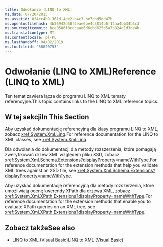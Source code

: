 ```yaml
---
title: Odwołanie (LINQ to XML)
ms.date: 07/20/2015
ms.assetid: 0f4cc4b9-361d-4de2-b4c3-be7cbd5dd47b
ms.openlocfilehash: 4b56942d50f2eae6be4c3814b6f12aa4bb34b5c3
ms.sourcegitcommit: bce0586f0cccaae6d6cbd625d5a7b824d1d3de4b
ms.translationtype: MT
ms.contentlocale: pl-PL
ms.lasthandoff: 04/02/2019
ms.locfileid: "58820753"
---
```

# <a name="reference-linq-to-xml"></a><span data-ttu-id="9812a-102">Odwołanie (LINQ to XML)</span><span class="sxs-lookup"><span data-stu-id="9812a-102">Reference (LINQ to XML)</span></span>
<span data-ttu-id="9812a-103">Ten temat zawiera łącza do programu LINQ to XML tematy referencyjne.</span><span class="sxs-lookup"><span data-stu-id="9812a-103">This topic contains links to the LINQ to XML reference topics.</span></span>  
  
## <a name="in-this-section"></a><span data-ttu-id="9812a-104">W tej sekcji</span><span class="sxs-lookup"><span data-stu-id="9812a-104">In This Section</span></span>  
 <span data-ttu-id="9812a-105">Aby uzyskać dokumentację referencyjną dla klasy programu LINQ to XML, zobacz <xref:System.Xml.Linq>.</span><span class="sxs-lookup"><span data-stu-id="9812a-105">For reference documentation for the LINQ to XML classes, see <xref:System.Xml.Linq>.</span></span>  
  
 <span data-ttu-id="9812a-106">Dla odwołania do dokumentacji dla metody rozszerzenia, które pomagają zweryfikować drzew XML względem pliku XSD, zobacz <xref:System.Xml.Schema.Extensions?displayProperty=nameWithType>.</span><span class="sxs-lookup"><span data-stu-id="9812a-106">For reference documentation for the extension methods that help you validate XML trees against an XSD file, see <xref:System.Xml.Schema.Extensions?displayProperty=nameWithType>.</span></span>  
  
 <span data-ttu-id="9812a-107">Aby uzyskać dokumentację referencyjną dla metody rozszerzenia, które umożliwiają ocenę kwerendy XPath dla drzewa XML, zobacz <xref:System.Xml.XPath.Extensions?displayProperty=nameWithType>.</span><span class="sxs-lookup"><span data-stu-id="9812a-107">For reference documentation for the extension methods that enable you to evaluate XPath queries on an XML tree, see <xref:System.Xml.XPath.Extensions?displayProperty=nameWithType>.</span></span>  
  
## <a name="see-also"></a><span data-ttu-id="9812a-108">Zobacz także</span><span class="sxs-lookup"><span data-stu-id="9812a-108">See also</span></span>

- [<span data-ttu-id="9812a-109">LINQ to XML (Visual Basic)</span><span class="sxs-lookup"><span data-stu-id="9812a-109">LINQ to XML (Visual Basic)</span></span>](../../../../visual-basic/programming-guide/concepts/linq/linq-to-xml.md)
